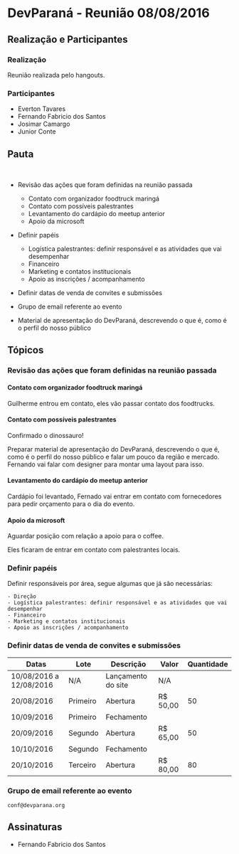 # DevParaná - Reunião 08/08/2016

## Realização e Participantes
### Realização
Reunião realizada pelo hangouts.

### Participantes
- Everton Tavares
- Fernando Fabricio dos Santos
- Josimar Camargo
- Junior Conte

## Pauta
​
* Revisão das ações que foram definidas na reunião passada
    - Contato com organizador foodtruck maringá
    - Contato com possíveis palestrantes
    - Levantamento do cardápio do meetup anterior
    - Apoio da microsoft

* Definir papéis
    - Logística palestrantes: definir responsável e as atividades que vai desempenhar
    - Financeiro
    - Marketing e contatos institucionais
    - Apoio as inscrições / acompanhamento

* Definir datas de venda de convites e submissões

* Grupo de email referente ao evento

* Material de apresentação do DevParaná, descrevendo o que é, como é o perfil do nosso público

## Tópicos
### Revisão das ações que foram definidas na reunião passada
#### Contato com organizador foodtruck maringá

Guilherme entrou em contato, eles vão passar contato dos foodtrucks.

#### Contato com possíveis palestrantes

Confirmado o dinossauro!

Preparar material de apresentação do DevParaná, descrevendo o que é, como é o perfil do nosso público e falar um pouco da região e mercado. Fernando vai falar com designer para montar uma layout para isso.

#### Levantamento do cardápio do meetup anterior

Cardápio foi levantado, Fernado vai entrar em contato com fornecedores para pedir orçamento para o dia do evento.

#### Apoio da microsoft

Aguardar posição com relação a apoio para o coffee.

Eles ficaram de entrar em contato com palestrantes locais.

### Definir papéis

Definir responsáveis por área, segue algumas que já são necessárias:
```
- Direção
- Logística palestrantes: definir responsável e as atividades que vai desempenhar
- Financeiro
- Marketing e contatos institucionais
- Apoio as inscrições / acompanhamento
```

### Definir datas de venda de convites e submissões

|Datas                     |Lote       |Descrição            |Valor   |Quantidade |
|--------------------------|-----------|---------------------|--------|-----------|
|10/08/2016 a 12/08/2016   |N/A        |Lançamento do site   |N/A     |           |
|20/08/2016                |Primeiro   |Abertura             |R$ 50,00|50         |
|10/09/2016                |Primeiro   |Fechamento           |        |           |
|20/09/2016                |Segundo    |Abertura             |R$ 65,00|50         |
|10/10/2016                |Segundo    |Fechamento           |        |           |
|20/10/2016                |Terceiro   |Abertura             |R$ 80,00|80         |

### Grupo de email referente ao evento

```
conf@devparana.org
```

## Assinaturas
- Fernando Fabricio dos Santos

